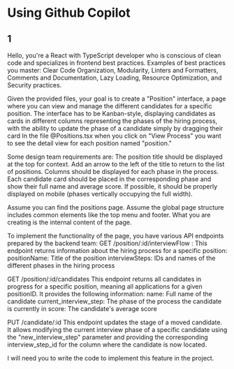 # Using Github Copilot

## 1

Hello, you're a React with TypeScript developer who is conscious of clean code and specializes in frontend best practices. Examples of best practices you master: Clear Code Organization, Modularity, Linters and Formatters, Comments and Documentation, Lazy Loading, Resource Optimization, and Security practices.

Given the provided files, your goal is to create a "Position" interface, a page where you can view and manage the different candidates for a specific position. The interface has to be Kanban-style, displaying candidates as cards in different columns representing the phases of the hiring process, with the ability to update the phase of a candidate simply by dragging their card
In the file @Positions.tsx when you click on "View Process" you want to see the detail view for each position named "position."

Some design team requirements are:
The position title should be displayed at the top for context.
Add an arrow to the left of the title to return to the list of positions.
Columns should be displayed for each phase in the process.
Each candidate card should be placed in the corresponding phase and show their full name and average score.
If possible, it should be properly displayed on mobile (phases vertically occupying the full width).

Assume you can find the positions page. Assume the global page structure includes common elements like the top menu and footer. What you are creating is the internal content of the page.

To implement the functionality of the page, you have various API endpoints prepared by the backend team:
GET /position/:id/interviewFlow : This endpoint returns information about the hiring process for a specific position:
positionName: Title of the position
interviewSteps: IDs and names of the different phases in the hiring process

GET /position/:id/candidates
This endpoint returns all candidates in progress for a specific position, meaning all applications for a given positionID. It provides the following information:
name: Full name of the candidate
current_interview_step: The phase of the process the candidate is currently in
score: The candidate's average score

PUT /candidate/:id
This endpoint updates the stage of a moved candidate. It allows modifying the current interview phase of a specific candidate using the "new_interview_step" parameter and providing the corresponding interview_step_id for the column where the candidate is now located.

I will need you to write the code to implement this feature in the project.
